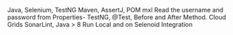 Java, 
Selenium, 
TestNG Maven, 
AssertJ,
POM mxl 
Read the username and password from Properties- TestNG, @Test, Before and After Method. Cloud Grids SonarLint,
Java > 8 Run Local and on Selenoid Integration
